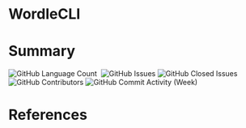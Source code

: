 # WordleCLI

# Summary

<div>
<img alt="GitHub Language Count" src="https://img.shields.io/github/languages/count/andykr1k/WordleCLI?&style=for-the-badge"/>
<img alt="" src="https://img.shields.io/github/repo-size/andykr1k/WordleCLI?&style=for-the-badge"/>
<img alt="GitHub Issues" src="https://img.shields.io/github/issues/andykr1k/WordleCLI?&style=for-the-badge"/>
<img alt="GitHub Closed Issues" src="https://img.shields.io/github/issues-closed/andykr1k/WordleCLI?&style=for-the-badge"/>
<img alt="GitHub Contributors" src="https://img.shields.io/github/contributors/andykr1k/WordleCLI?&style=for-the-badge"/>
<img alt="GitHub Commit Activity (Week)" src="https://img.shields.io/github/commit-activity/w/andykr1k/WordleCLI?&style=for-the-badge"/>
</div>

# References
